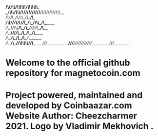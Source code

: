 

__/\\\\____________/\\\\_____/\\\\\\\\\\\\__/\\\\\\\\\\\\\\\_        
 _\/\\\\\\________/\\\\\\___/\\\//////////__\///////\\\/////__       
  _\/\\\//\\\____/\\\//\\\__/\\\___________________\/\\\_______      
   _\/\\\\///\\\/\\\/_\/\\\_\/\\\____/\\\\\\\_______\/\\\_______     
    _\/\\\__\///\\\/___\/\\\_\/\\\___\/////\\\_______\/\\\_______    
     _\/\\\____\///_____\/\\\_\/\\\_______\/\\\_______\/\\\_______   
      _\/\\\_____________\/\\\_\/\\\_______\/\\\_______\/\\\_______  
       _\/\\\_____________\/\\\_\//\\\\\\\\\\\\/________\/\\\_______ 
        _\///______________\///___\////////////__________\///________


 Welcome to the official github repository for magnetocoin.com
===============================================================

Project powered, maintained and developed by Coinbaazar.com 
Website Author: Cheezcharmer 2021. 
Logo by Vladimir Mekhovich . 
===============================================================
